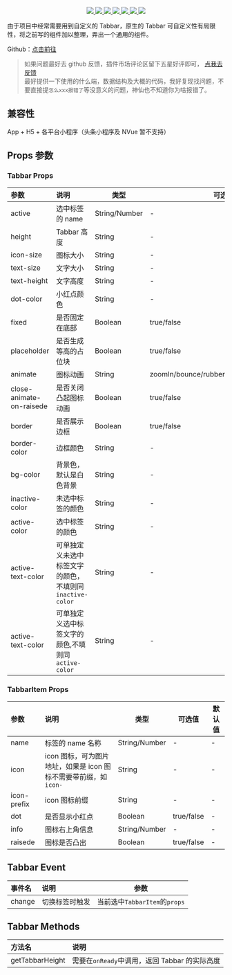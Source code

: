 <p align="center">
  <a href="https://github.com/liub1934/uni-lb-tabbar">
    <img src="https://img.shields.io/github/stars/liub1934/uni-lb-tabbar">
  </a>
  <a href="https://github.com/liub1934/uni-lb-tabbar/fork">
    <img src="https://img.shields.io/github/forks/liub1934/uni-lb-tabbar">
  </a>
  <a href="https://github.com/liub1934/uni-lb-tabbar/issues">
    <img src="https://img.shields.io/github/issues/liub1934/uni-lb-tabbar">
  </a>
  <a href="https://www.npmjs.com/package/uni-lb-tabbar">
    <img src="https://img.shields.io/npm/v/uni-lb-tabbar">
  </a>
  <a href="https://npmcharts.com/compare/uni-lb-tabbar?minimal=true">
    <img src="https://img.shields.io/npm/dm/uni-lb-tabbar">
  </a>
  <a href="https://standardjs.com">
    <img src="https://img.shields.io/badge/code%20style-standard-brightgreen">
  </a>
  <a href="https://github.com/liub1934/uni-lb-tabbar/blob/master/LICENSE">
    <img src="https://img.shields.io/github/license/liub1934/uni-lb-tabbar">
  </a>
</p>

由于项目中经常需要用到自定义的 Tabbar，原生的 Tabbar 可自定义性有局限性，将之前写的组件加以整理，弄出一个通用的组件。

Github：[点击前往](https://github.com/liub1934/uni-lb-tabbar)

<!-- 插件市场：[点击前往](https://ext.dcloud.net.cn/plugin?id=1111)   -->
<!-- H5 Demo：[点击预览](https://github.liubing.me/uni-lb-tabbar) -->

> 如果问题最好去 github 反馈，插件市场评论区留下五星好评即可， [点我去反馈](https://github.com/liub1934/uni-lb-tabbar/issues/new)  
> 最好提供一下使用的什么端，数据结构及大概的代码，我好复现找问题，不要直接提`怎么xxx报错了`等没意义的问题，神仙也不知道你为啥报错了。

## 兼容性

App + H5 + 各平台小程序（头条小程序及 NVue 暂不支持）

## Props 参数

### Tabbar Props

| 参数                     | 说明                                                     | 类型          | 可选值                                   | 默认值  |
| :----------------------- | :------------------------------------------------------- | ------------- | ---------------------------------------- | ------- |
| active                   | 选中标签的 name                                          | String/Number | -                                        | -       |
| height                   | Tabbar 高度                                              | String        | -                                        | 50px    |
| icon-size                | 图标大小                                                 | String        | -                                        | 22px    |
| text-size                | 文字大小                                                 | String        | -                                        | 12px    |
| text-height              | 文字高度                                                 | String        | -                                        | 18px    |
| dot-color                | 小红点颜色                                               | String        | -                                        | #F56C6C |
| fixed                    | 是否固定在底部                                           | Boolean       | true/false                               | true    |
| placeholder              | 是否生成等高的占位块                                     | Boolean       | true/false                               | true    |
| animate                  | 图标动画                                                 | String        | zoomIn/bounce/rubberBand/bounceIn/fadeIn | -       |
| close-animate-on-raisede | 是否关闭凸起图标动画                                     | Boolean       | true/false                               | true    |
| border                   | 是否展示边框                                             | Boolean       | true/false                               | true    |
| border-color             | 边框颜色                                                 | String        | -                                        | #DCDFE6 |
| bg-color                 | 背景色，默认是白色背景                                   | String        | -                                        | #FFF    |
| inactive-color           | 未选中标签的颜色                                         | String        | -                                        | #909399 |
| active-color             | 选中标签的颜色                                           | String        | -                                        | #409EFF |
| active-text-color        | 可单独定义未选中标签文字的颜色，不填则同`inactive-color` | String        | -                                        | -       |
| active-text-color        | 可单独定义选中标签文字的颜色,不填则同`active-color`      | String        | -                                        | -       |

### TabbarItem Props

| 参数        | 说明                                                             | 类型          | 可选值     | 默认值 |
| :---------- | :--------------------------------------------------------------- | ------------- | ---------- | ------ |
| name        | 标签的 name 名称                                                 | String/Number | -          | -      |
| icon        | icon 图标，可为图片地址，如果是 icon 图标不需要带前缀，如`icon-` | String        | -          | -      |
| icon-prefix | icon 图标前缀                                                    | String        | -          | -      |
| dot         | 是否显示小红点                                                   | Boolean       | true/false | -      |
| info        | 图标右上角信息                                                   | String/Number | -          | -      |
| raisede     | 图标是否凸出                                                     | Boolean       | true/false | -      |

## Tabbar Event

| 事件名 | 说明           | 参数                          |
| :----- | :------------- | ----------------------------- |
| change | 切换标签时触发 | 当前选中`TabbarItem`的`props` |

## Tabbar Methods

| 方法名          | 说明                                          |
| :-------------- | :-------------------------------------------- |
| getTabbarHeight | 需要在`onReady`中调用，返回 Tabbar 的实际高度 |
